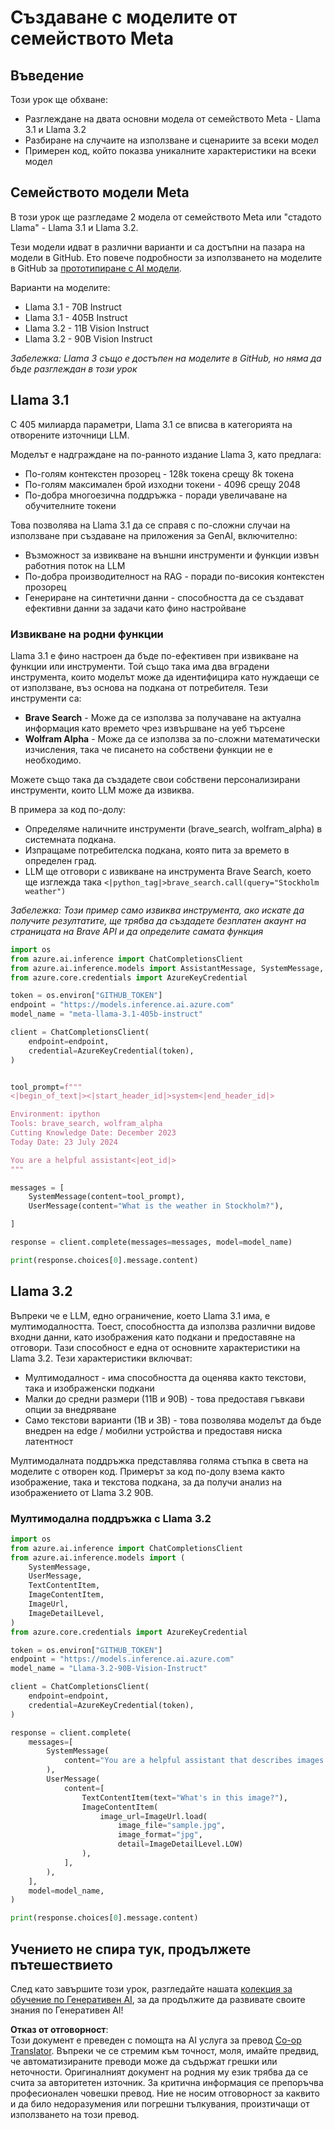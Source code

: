 <!--
CO_OP_TRANSLATOR_METADATA:
{
  "original_hash": "4c2a0b0c738b649ef049fb99a23be661",
  "translation_date": "2025-05-20T11:16:27+00:00",
  "source_file": "21-meta/README.md",
  "language_code": "bg"
}
-->
# Създаване с моделите от семейството Meta

## Въведение

Този урок ще обхване:

- Разглеждане на двата основни модела от семейството Meta - Llama 3.1 и Llama 3.2
- Разбиране на случаите на използване и сценариите за всеки модел
- Примерен код, който показва уникалните характеристики на всеки модел

## Семейството модели Meta

В този урок ще разгледаме 2 модела от семейството Meta или "стадото Llama" - Llama 3.1 и Llama 3.2.

Тези модели идват в различни варианти и са достъпни на пазара на модели в GitHub. Ето повече подробности за използването на моделите в GitHub за [прототипиране с AI модели](https://docs.github.com/en/github-models/prototyping-with-ai-models?WT.mc_id=academic-105485-koreyst).

Варианти на моделите:
- Llama 3.1 - 70B Instruct
- Llama 3.1 - 405B Instruct
- Llama 3.2 - 11B Vision Instruct
- Llama 3.2 - 90B Vision Instruct

*Забележка: Llama 3 също е достъпен на моделите в GitHub, но няма да бъде разглеждан в този урок*

## Llama 3.1

С 405 милиарда параметри, Llama 3.1 се вписва в категорията на отворените източници LLM.

Моделът е надграждане на по-ранното издание Llama 3, като предлага:

- По-голям контекстен прозорец - 128k токена срещу 8k токена
- По-голям максимален брой изходни токени - 4096 срещу 2048
- По-добра многоезична поддръжка - поради увеличаване на обучителните токени

Това позволява на Llama 3.1 да се справя с по-сложни случаи на използване при създаване на приложения за GenAI, включително:
- Възможност за извикване на външни инструменти и функции извън работния поток на LLM
- По-добра производителност на RAG - поради по-високия контекстен прозорец
- Генериране на синтетични данни - способността да се създават ефективни данни за задачи като фино настройване

### Извикване на родни функции

Llama 3.1 е фино настроен да бъде по-ефективен при извикване на функции или инструменти. Той също така има два вградени инструмента, които моделът може да идентифицира като нуждаещи се от използване, въз основа на подкана от потребителя. Тези инструменти са:

- **Brave Search** - Може да се използва за получаване на актуална информация като времето чрез извършване на уеб търсене
- **Wolfram Alpha** - Може да се използва за по-сложни математически изчисления, така че писането на собствени функции не е необходимо.

Можете също така да създадете свои собствени персонализирани инструменти, които LLM може да извиква.

В примера за код по-долу:

- Определяме наличните инструменти (brave_search, wolfram_alpha) в системната подкана.
- Изпращаме потребителска подкана, която пита за времето в определен град.
- LLM ще отговори с извикване на инструмента Brave Search, което ще изглежда така `<|python_tag|>brave_search.call(query="Stockholm weather")`

*Забележка: Този пример само извиква инструмента, ако искате да получите резултатите, ще трябва да създадете безплатен акаунт на страницата на Brave API и да определите самата функция*

```python 
import os
from azure.ai.inference import ChatCompletionsClient
from azure.ai.inference.models import AssistantMessage, SystemMessage, UserMessage
from azure.core.credentials import AzureKeyCredential

token = os.environ["GITHUB_TOKEN"]
endpoint = "https://models.inference.ai.azure.com"
model_name = "meta-llama-3.1-405b-instruct"

client = ChatCompletionsClient(
    endpoint=endpoint,
    credential=AzureKeyCredential(token),
)


tool_prompt=f"""
<|begin_of_text|><|start_header_id|>system<|end_header_id|>

Environment: ipython
Tools: brave_search, wolfram_alpha
Cutting Knowledge Date: December 2023
Today Date: 23 July 2024

You are a helpful assistant<|eot_id|>
"""

messages = [
    SystemMessage(content=tool_prompt),
    UserMessage(content="What is the weather in Stockholm?"),

]

response = client.complete(messages=messages, model=model_name)

print(response.choices[0].message.content)
```

## Llama 3.2

Въпреки че е LLM, едно ограничение, което Llama 3.1 има, е мултимодалността. Тоест, способността да използва различни видове входни данни, като изображения като подкани и предоставяне на отговори. Тази способност е една от основните характеристики на Llama 3.2. Тези характеристики включват:

- Мултимодалност - има способността да оценява както текстови, така и изображенски подкани
- Малки до средни размери (11B и 90B) - това предоставя гъвкави опции за внедряване
- Само текстови варианти (1B и 3B) - това позволява моделът да бъде внедрен на edge / мобилни устройства и предоставя ниска латентност

Мултимодалната поддръжка представлява голяма стъпка в света на моделите с отворен код. Примерът за код по-долу взема както изображение, така и текстова подкана, за да получи анализ на изображението от Llama 3.2 90B.

### Мултимодална поддръжка с Llama 3.2

```python 
import os
from azure.ai.inference import ChatCompletionsClient
from azure.ai.inference.models import (
    SystemMessage,
    UserMessage,
    TextContentItem,
    ImageContentItem,
    ImageUrl,
    ImageDetailLevel,
)
from azure.core.credentials import AzureKeyCredential

token = os.environ["GITHUB_TOKEN"]
endpoint = "https://models.inference.ai.azure.com"
model_name = "Llama-3.2-90B-Vision-Instruct"

client = ChatCompletionsClient(
    endpoint=endpoint,
    credential=AzureKeyCredential(token),
)

response = client.complete(
    messages=[
        SystemMessage(
            content="You are a helpful assistant that describes images in details."
        ),
        UserMessage(
            content=[
                TextContentItem(text="What's in this image?"),
                ImageContentItem(
                    image_url=ImageUrl.load(
                        image_file="sample.jpg",
                        image_format="jpg",
                        detail=ImageDetailLevel.LOW)
                ),
            ],
        ),
    ],
    model=model_name,
)

print(response.choices[0].message.content)
```

## Учението не спира тук, продължете пътешествието

След като завършите този урок, разгледайте нашата [колекция за обучение по Генеративен AI](https://aka.ms/genai-collection?WT.mc_id=academic-105485-koreyst), за да продължите да развивате своите знания по Генеративен AI!

**Отказ от отговорност**:  
Този документ е преведен с помощта на AI услуга за превод [Co-op Translator](https://github.com/Azure/co-op-translator). Въпреки че се стремим към точност, моля, имайте предвид, че автоматизираните преводи може да съдържат грешки или неточности. Оригиналният документ на родния му език трябва да се счита за авторитетен източник. За критична информация се препоръчва професионален човешки превод. Ние не носим отговорност за каквито и да било недоразумения или погрешни тълкувания, произтичащи от използването на този превод.
